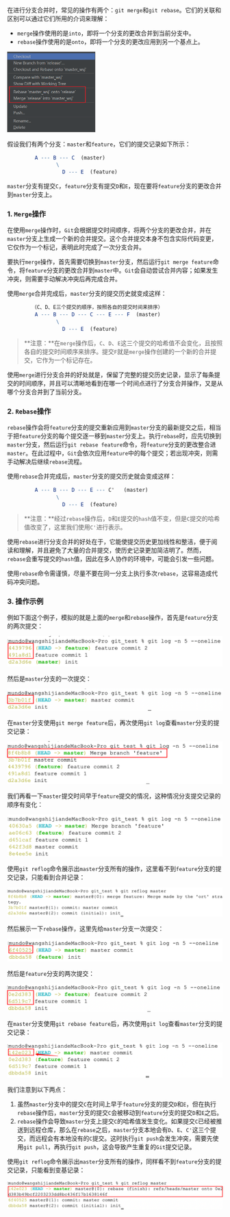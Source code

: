 在进行分支合并时，常见的操作有两个：`git merge`和`git rebase`。它们的关联和区别可以通过它们所用的介词来理解：

- `merge`操作使用的是`into`，即将一个分支的更改合并到当前分支中。
- `rebase`操作使用的是`onto`，即将一个分支的更改应用到另一个基点上。

<img src="image/image-20231214153843223.png" alt="image-20231214153843223" style="zoom:50%;" />

假设我们有两个分支：`master`和`feature`，它们的提交记录如下所示：

```mathematica
         A --- B --- C  (master)
              	\
                  D --- E  (feature)
```

`master`分支有提交`C`，`feature`分支有提交`D`和`E`，现在要将`feature`分支的更改合并到`master`分支上。

### 1. `Merge`操作

在使用`merge`操作时，`Git`会根据提交时间顺序，将两个分支的更改合并，并在`master`分支上生成一个新的合并提交。这个合并提交本身不包含实际代码变更，它仅作为一个标记，表明此时完成了一次分支合并。

要执行`merge`操作，首先需要切换到`master`分支，然后运行`git merge feature`命令，将`feature`分支的更改合并到`master`中。`Git`会自动尝试合并内容；如果发生冲突，则需要手动解决冲突后再完成合并。

使用`merge`合并完成后，`master`分支的提交历史就变成这样：

```mathematica
		（C、D、E三个提交的顺序，按照各自的提交时间来排序）
         A --- B --- D --- C --- E --- F  (master)
                \         
                  D --- E  (feature)
```

> **注意：**在`merge`操作后，`C`、`D`、`E`这三个提交的哈希值不会变化，且按照各自的提交时间顺序来排序。提交`F`就是`merge`操作创建的一个新的合并提交，它作为一个标记存在。

使用`merge`进行分支合并的好处就是，保留了完整的提交历史记录，显示了每条提交的时间顺序，并且可以清晰地看到在哪一个时间点进行了分支合并操作，又是从哪个分支合并到了当前分支。

### 2. `Rebase`操作

`rebase`操作会将`feature`分支的提交重新应用到`master`分支的最新提交之后，相当于把`feature`分支的每个提交逐一移到`master`分支上。执行`rebase`时，应先切换到`master`分支，然后运行`git rebase feature`命令，将`feature`分支的更改整合进`master`。在此过程中，`Git`会依次应用`feature`中的每个提交；若出现冲突，则需手动解决后继续`rebase`流程。

使用`rebase`合并完成后，`master`分支的提交历史就会变成这样：

```mathematica
         A --- B --- D --- E --- C'   (master)
                \
                  D --- E  (feature)
```

> **注意：**经过`rebase`操作后，`D`和`E`提交的`hash`值不变，但是`C`提交的哈希值改变了，这里我们使用`C'`进行表示。

使用`rebase`进行分支合并的好处在于，它能使提交历史更加线性和整洁，便于阅读和理解，并且避免了大量的合并提交，使历史记录更加简洁明了。然而，`rebase`会重写提交的`hash`值，因此在多人协作的环境中，可能会引发一些问题。

使用`rebase`命令需谨慎，尽量不要在同一分支上执行多次`rebase`，这容易造成代码冲突问题。

### 3. 操作示例

例如下面这个例子，模拟的就是上面的`merge`和`rebase`操作，首先是`feature`分支的两次提交：

<img src="image/image-20240603214630276.png" alt="image-20240603214630276" style="zoom:50%;" />

然后是`master`分支的一次提交：

<img src="image/image-20240603214744519.png" alt="image-20240603214744519" style="zoom:50%;" />

在`master`分支使用`git merge feature`后，再次使用`git log`查看`master`分支的提交记录：

<img src="image/image-20240603215102310.png" alt="image-20240603215102310" style="zoom:50%;" />

我们再看一下`master`提交时间早于`feature`提交的情况，这种情况分支提交记录的顺序有变化：

<img src="image/image-20240603220851382.png" alt="image-20240603220851382" style="zoom:50%;" />

使用`git reflog`命令展示出`master`分支所有的操作，这里看不到`feature`分支的提交记录，只能看到合并记录：

<img src="image/image-20240603215554466.png" alt="image-20240603215554466" style="zoom:50%;" />

然后展示一下`rebase`操作，这里先给`master`分支一次提交：

<img src="image/image-20240603224005267.png" alt="image-20240603224005267" style="zoom:50%;" />

然后是`feature`分支的两次提交：

<img src="image/image-20240603223740031.png" alt="image-20240603223740031" style="zoom:50%;" />

在`master`分支使用`git rebase feature`后，再次使用`git log`查看`master`分支的提交记录：

<img src="image/image-20240603223936401.png" alt="image-20240603223936401" style="zoom:50%;" />

我们注意到以下两点：

1. 虽然`master`分支中的提交`C`在时间上早于`feature`分支的提交`D`和`E`，但在执行`rebase`操作后，`master`分支的提交`C`会被移动到`feature`分支的提交`D`和`E`之后。
2. `rebase`操作会导致`master`分支上提交`C`的哈希值发生变化。如果提交`C`已经被推送到远程仓库，那么在`rebase`之后，`master`分支本地会有`D`、`E`、`C'`这三个提交，而远程会有本地没有的`C`提交。这时执行`git push`会发生冲突，需要先使用`git pull`，再执行`git push`，这会导致产生重复的`Git`提交记录。

使用`git reflog`命令展示出`master`分支所有的操作，同样看不到`feature`分支的提交记录，只能看到变基记录：

<img src="image/image-20240603224204449.png" alt="image-20240603224204449" style="zoom:50%;" />

